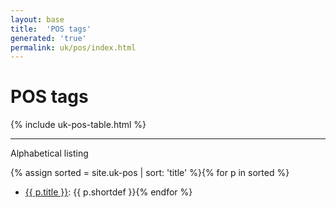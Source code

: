 ```yaml
---
layout: base
title:  'POS tags'
generated: 'true'
permalink: uk/pos/index.html
---
```


# POS tags

{% include uk-pos-table.html %}

----------

Alphabetical listing

{% assign sorted = site.uk-pos | sort: 'title' %}{% for p in sorted %}
* [{{ p.title }}](): {{ p.shortdef }}{% endfor %}
